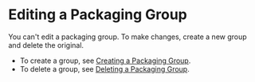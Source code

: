 # Editing a Packaging Group<a name="pkg-group-edit"></a>

You can't edit a packaging group\. To make changes, create a new group and delete the original\.
+ To create a group, see [Creating a Packaging Group](pkg-group-create.md)\.
+ To delete a group, see [Deleting a Packaging Group](pkg-group-delete.md)\.